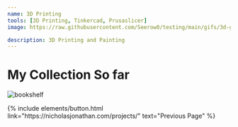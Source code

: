 ```yaml
---
name: 3D Printing
tools: [3D Printing, Tinkercad, Prusaslicer]
image: https://raw.githubusercontent.com/Seerow0/testing/main/gifs/3d-gif.gif

description: 3D Printing and Painting
---
```


# My Collection So far

![bookshelf](https://raw.githubusercontent.com/Seerow0/testing/main/images/bookcase-3d-display.png)

<p class="text-center">
{% include elements/button.html link="https://nicholasjonathan.com/projects/" text="Previous Page" %}
</p>
